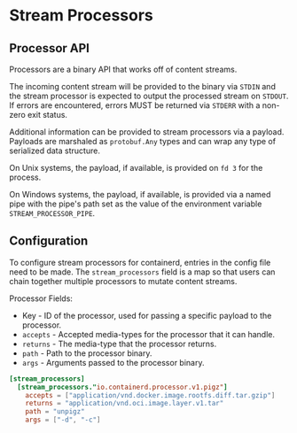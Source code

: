 # Stream Processors

## Processor API

Processors are a binary API that works off of content streams.

The incoming content stream will be provided to the binary via `STDIN`
and the stream processor is expected to output the processed stream on
`STDOUT`.  If errors are encountered, errors MUST be returned via `STDERR`
with a non-zero exit status.

Additional information can be provided to stream processors via a payload.
Payloads are marshaled as `protobuf.Any` types and can wrap any type of
serialized data structure.

On Unix systems, the payload, if available, is provided on `fd 3` for the process.

On Windows systems, the payload, if available, is provided via a named pipe with the
pipe's path set as the value of the environment variable `STREAM_PROCESSOR_PIPE`.

## Configuration

To configure stream processors for containerd, entries in the config file need to be made.
The `stream_processors` field is a map so that users can chain together multiple processors
to mutate content streams.

Processor Fields:

* Key - ID of the processor, used for passing a specific payload to the processor.
* `accepts` - Accepted media-types for the processor that it can handle.
* `returns` - The media-type that the processor returns.
* `path` - Path to the processor binary.
* `args` - Arguments passed to the processor binary.

```toml
[stream_processors]
  [stream_processors."io.containerd.processor.v1.pigz"]
	accepts = ["application/vnd.docker.image.rootfs.diff.tar.gzip"]
	returns = "application/vnd.oci.image.layer.v1.tar"
	path = "unpigz"
	args = ["-d", "-c"]
```
